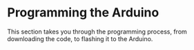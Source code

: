 # Programming the Arduino

This section takes you through the programming process, from downloading the code, to flashing it to the Arduino.



